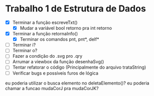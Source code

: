 # Trabalho 1 de Estrutura de Dados

- [X] Terminar a função escreveTxt()
    - [X] Mudar a variável bool retorno pra int retorno
- [X] Terminar a função retornaInfo()
    - [X] Terminar os comandos pnt, pnt*, delf*
- [ ] Terminar i? 
- [ ] Terminar o?
- [ ] Fazer a condição do .svg pro .qry
- [ ] Arrumar a viewbox da função desenhaSvg()
- [ ] Tentar refatorar o código (Principalmente do arquivo trataString)
- [ ] Verificar bugs e possíveis furos de lógica

eu poderia utilizar o busca elemento no deletaElemento()?
eu poderia chamar a funcao mudaCorJ pra mudaCorJK?
